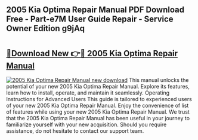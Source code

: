 ## 2005 Kia Optima Repair Manual PDF Download Free - Part-e7M User Guide Repair - Service Owner Edition g9jAq

# <h2><a href="http://bc3935.oget.top/?id=2005+Kia+Optima+Repair+Manual">🔗Download New 👉🔴 2005 Kia Optima Repair Manual</a></h2>

[![2005 Kia Optima Repair Manual new download](https://i.imgur.com/5g1atiW.png)](http://bc3935.oget.top/?id=2005+Kia+Optima+Repair+Manual)
This manual unlocks the potential of your new 2005 Kia Optima Repair Manual. Explore its features, learn how to install, operate, and maintain it seamlessly. Operating Instructions for Advanced Users This guide is tailored to experienced users of your new 2005 Kia Optima Repair Manual. Enjoy the convenience of list of features while using your new 2005 Kia Optima Repair Manual. We trust that the 2005 Kia Optima Repair Manual has been useful in your journey to familiarize yourself with your new acquisition. Should you require assistance, do not hesitate to contact our support team.
